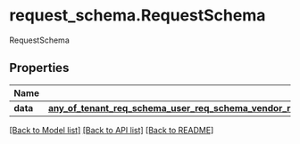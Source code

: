 # request_schema.RequestSchema

RequestSchema
## Properties
Name | Type | Description | Notes
------------ | ------------- | ------------- | -------------
**data** | [**any_of_tenant_req_schema_user_req_schema_vendor_req_schema_source_req_schema_unit_req_schema.AnyOfTenantReqSchemaUserReqSchemaVendorReqSchemaSourceReqSchemaUnitReqSchema**](AnyOfTenantReqSchemaUserReqSchemaVendorReqSchemaSourceReqSchemaUnitReqSchema.md) | Data | 

[[Back to Model list]](../README.md#documentation-for-models) [[Back to API list]](../README.md#documentation-for-api-endpoints) [[Back to README]](../README.md)


